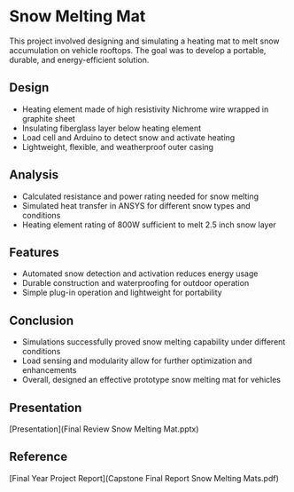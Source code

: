 # Snow Melting Mat 

This project involved designing and simulating a heating mat to melt snow accumulation on vehicle rooftops. The goal was to develop a portable, durable, and energy-efficient solution.

## Design

- Heating element made of high resistivity Nichrome wire wrapped in graphite sheet 
- Insulating fiberglass layer below heating element
- Load cell and Arduino to detect snow and activate heating
- Lightweight, flexible, and weatherproof outer casing

## Analysis 

- Calculated resistance and power rating needed for snow melting
- Simulated heat transfer in ANSYS for different snow types and conditions
- Heating element rating of 800W sufficient to melt 2.5 inch snow layer 

## Features

- Automated snow detection and activation reduces energy usage
- Durable construction and waterproofing for outdoor operation
- Simple plug-in operation and lightweight for portability

## Conclusion

- Simulations successfully proved snow melting capability under different conditions
- Load sensing and modularity allow for further optimization and enhancements 
- Overall, designed an effective prototype snow melting mat for vehicles

## Presentation

[Presentation](Final Review Snow Melting Mat.pptx)

## Reference

[Final Year Project Report](Capstone Final Report Snow Melting Mats.pdf)


